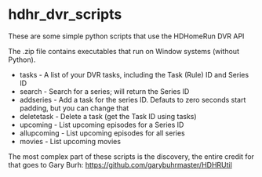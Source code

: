 # hdhr_dvr_scripts

These are some simple python scripts that use the HDHomeRun DVR API

The .zip file contains executables that run on Window systems (without Python).

* tasks - A list of your DVR tasks, including the Task (Rule) ID and Series ID
* search - Search for a series; will return the Series ID
* addseries - Add a task for the series ID. Defauts to zero seconds start padding, but you can change that
* deletetask - Delete a task (get the Task ID using tasks)
* upcoming - List upcoming episodes for a Series ID
* allupcoming - List upcoming episodes for all series
* movies - List upcoming movies

The most complex part of these scripts is the discovery, the entire credit for that goes to Gary Burh: https://github.com/garybuhrmaster/HDHRUtil
